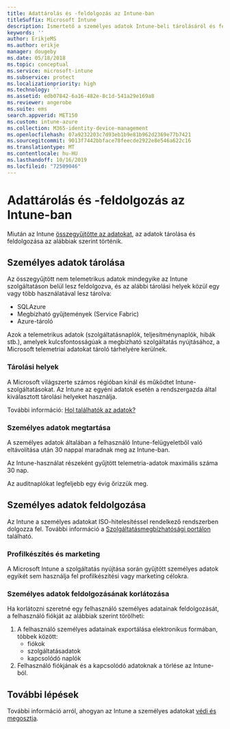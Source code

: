 ```yaml
---
title: Adattárolás és -feldolgozás az Intune-ban
titleSuffix: Microsoft Intune
description: Ismertető a személyes adatok Intune-beli tárolásáról és feldolgozásáról.
keywords: ''
author: ErikjeMS
ms.author: erikje
manager: dougeby
ms.date: 05/18/2018
ms.topic: conceptual
ms.service: microsoft-intune
ms.subservice: protect
ms.localizationpriority: high
ms.technology: ''
ms.assetid: edb07842-6a16-482e-8c1d-541a29e169a8
ms.reviewer: angerobe
ms.suite: ems
search.appverid: MET150
ms.custom: intune-azure
ms.collection: M365-identity-device-management
ms.openlocfilehash: 07a9232203c7d93eb1b9e81b962d2369e77b7421
ms.sourcegitcommit: 9013f7442bbface78feecde2922e8e546a622c16
ms.translationtype: MT
ms.contentlocale: hu-HU
ms.lasthandoff: 10/16/2019
ms.locfileid: "72509046"
---
```

# <a name="data-storage-and-processing-in-intune"></a>Adattárolás és -feldolgozás az Intune-ban

Miután az Intune [összegyűjtötte az adatokat](privacy-data-collect.md), az adatok tárolása és feldolgozása az alábbiak szerint történik.

## <a name="storing-personal-data"></a>Személyes adatok tárolása

Az összegyűjtött nem telemetrikus adatok mindegyike az Intune szolgáltatáson belül lesz feldolgozva, és az alábbi tárolási helyek közül egy vagy több használatával lesz tárolva: 

- SQLAzure 
- Megbízható gyűjtemények (Service Fabric)  
- Azure-tároló 

Azok a telemetrikus adatok (szolgáltatásnaplók, teljesítménynaplók, hibák stb.), amelyek kulcsfontosságúak a megbízható szolgáltatás nyújtásához, a Microsoft telemetriai adatokat tároló tárhelyére kerülnek.

### <a name="storage-locations"></a>Tárolási helyek

A Microsoft világszerte számos régióban kínál és működtet Intune-szolgáltatásokat. Az Intune az egyéni adatok esetén a rendszergazda által kiválasztott tárolási helyeket használja.

További információ: [Hol találhatók az adatok?](https://www.microsoft.com/trust-center/privacy/data-location)

### <a name="personal-data-retention"></a>Személyes adatok megtartása

A személyes adatok általában a felhasználó Intune-felügyeletből való eltávolítása után 30 nappal maradnak meg az Intune-ban.

Az Intune-használat részeként gyűjtött telemetria-adatok maximális száma 30 nap.

Az auditnaplókat legfeljebb egy évig őrizzük meg.

## <a name="processing-personal-data"></a>Személyes adatok feldolgozása

Az Intune a személyes adatokat ISO-hitelesítéssel rendelkező rendszerben dolgozza fel. További információ a [Szolgáltatásmegbízhatósági portálon](https://www.microsoft.com/en-us/TrustCenter/stp) található.

### <a name="profiling-and-marketing"></a>Profilkészítés és marketing

A Microsoft Intune a szolgáltatás nyújtása során gyűjtött személyes adatok egyikét sem használja fel profilkészítési vagy marketing célokra. 

### <a name="restrict-processing-of-personal-data"></a>Személyes adatok feldolgozásának korlátozása

Ha korlátozni szeretné egy felhasználó személyes adatainak feldolgozását, a felhasználó fiókját az alábbiak szerint törölheti:
1. A felhasználó személyes adatainak exportálása elektronikus formában, többek között:
    - fiókok
    - szolgáltatásadatok
    - kapcsolódó naplók
2. Felhasználó fiókjának és a kapcsolódó adatoknak a törlése az Intune-ból.

## <a name="next-steps"></a>További lépések

További információ arról, ahogyan az Intune a személyes adatokat [védi és megosztja](privacy-data-secure-share.md). 
